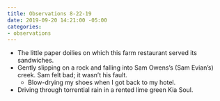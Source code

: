 ```yaml
---
title: Observations 8-22-19
date: 2019-09-20 14:21:00 -05:00
categories:
- observations
---
```


- The little paper doilies on which this farm restaurant served its sandwiches.
- Gently slipping on a rock and falling into Sam Owens’s (Sam Evian’s) creek. Sam felt bad; it wasn’t his fault.
	- Blow-drying my shoes when I got back to my hotel.
- Driving through torrential rain in a rented lime green Kia Soul.